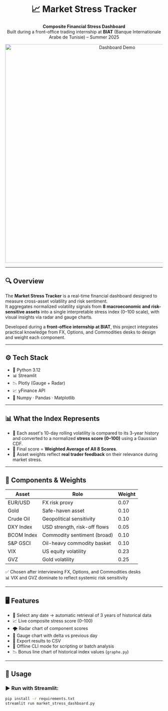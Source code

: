 <h1 align="center">📈 Market Stress Tracker</h1>

<p align="center">
  <b>Composite Financial Stress Dashboard</b><br>
  Built during a front-office trading internship at <b>BIAT</b> (Banque Internationale Arabe de Tunisie) – Summer 2025
</p>

<p align="center">
  <img src="https://user-images.githubusercontent.com/0000000/market-stress-dashboard-demo.png" alt="Dashboard Demo" width="700"/>
</p>

---

## 🔍 Overview

The **Market Stress Tracker** is a real-time financial dashboard designed to measure cross-asset volatility and risk sentiment.  
It aggregates normalized volatility signals from **8 macroeconomic and risk-sensitive assets** into a single interpretable stress index (0–100 scale), with visual insights via radar and gauge charts.

Developed during a **front-office internship at BIAT**, this project integrates practical knowledge from FX, Options, and Commodities desks to design and weight each component.

---

## ⚙️ Tech Stack

- 🐍 Python 3.12
- 📊 Streamlit
- 📉 Plotly (Gauge + Radar)
- 📈 yFinance API
- 🧠 Numpy · Pandas · Matplotlib

---

## 📊 What the Index Represents

- 🧮 Each asset's 10-day rolling volatility is compared to its 3-year history and converted to a normalized **stress score (0–100)** using a Gaussian CDF.
- 🧭 Final score = **Weighted Average of All 8 Scores**.
- 📌 Asset weights reflect **real trader feedback** on their relevance during market stress.

---

## 🧮 Components & Weights

| Asset                | Role                          | Weight |
|---------------------|-------------------------------|--------|
| EUR/USD             | FX risk proxy                 | 0.07   |
| Gold                | Safe-haven asset              | 0.10   |
| Crude Oil           | Geopolitical sensitivity      | 0.10   |
| DXY Index           | USD strength, risk-off flows  | 0.05   |
| BCOM Index          | Commodity sentiment (broad)   | 0.10   |
| S&P GSCI            | Oil-heavy commodity basket    | 0.10   |
| VIX                 | US equity volatility          | 0.23   |
| GVZ                 | Gold volatility               | 0.25   |

✅ Chosen after interviewing FX, Options, and Commodities desks  
📊 VIX and GVZ dominate to reflect systemic risk sensitivity

---

## 🖥️ Features

- 📆 Select any date → automatic retrieval of 3 years of historical data
- 📈 Live composite stress score (0–100)
- 🌪️ Radar chart of component scores
- 🎯 Gauge chart with delta vs previous day
- 💾 Export results to CSV
- 🧮 Offline CLI mode for scripting or batch analysis
- 📉 Bonus line chart of historical index values (`graphe.py`)

---

## 🚀 Usage

### ▶️ Run with Streamlit:

```bash
pip install -r requirements.txt
streamlit run market_stress_dashboard.py
